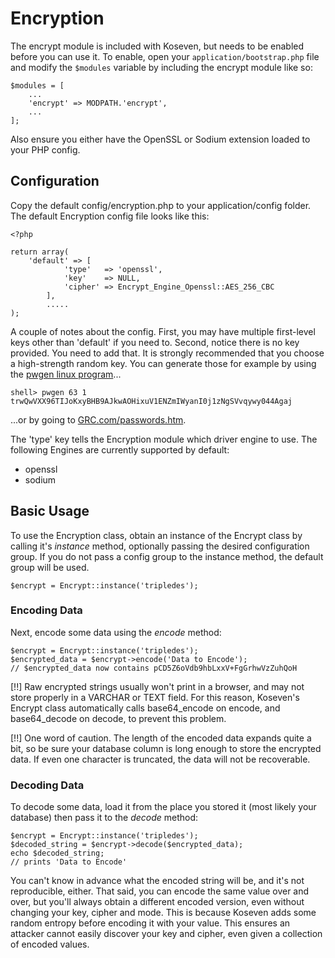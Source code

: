 # Encryption

The encrypt module is included with Koseven, but needs to be enabled before you can use it. To enable, open your
`application/bootstrap.php` file and modify the `$modules` variable by including the encrypt module like so:

    $modules = [
        ...
        'encrypt' => MODPATH.'encrypt',
        ...
    ];

Also ensure you either have the OpenSSL or Sodium extension loaded to your PHP config.

## Configuration
Copy the default config/encryption.php to your application/config folder.
The default Encryption config file looks like this:

    <?php

    return array(
        'default' => [
        		'type'	 => 'openssl',
        		'key'	 => NULL,
        		'cipher' => Encrypt_Engine_Openssl::AES_256_CBC
        	],
        	.....
    );


A couple of notes about the config.
First, you may have multiple first-level keys other than 'default' if you need to.
Second, notice there is no key provided. You need to add that.
It is strongly recommended that you choose a high-strength random key.
You can generate those for example by using the [pwgen linux program](http://linux.die.net/man/1/pwgen)...

    shell> pwgen 63 1
    trwQwVXX96TIJoKxyBHB9AJkwAOHixuV1ENZmIWyanI0j1zNgSVvqywy044Agaj

...or by going to [GRC.com/passwords.htm](https://www.grc.com/passwords.htm).

The 'type' key tells the Encryption module which driver engine to use.
The following Engines are currently supported by default:

- openssl
- sodium

## Basic Usage

To use the Encryption class, obtain an instance of the Encrypt class by calling it's *instance* method, optionally
passing the desired configuration group. If you do not pass a config group to the instance method, the default group
will be used.

    $encrypt = Encrypt::instance('tripledes');

### Encoding Data

Next, encode some data using the *encode* method:

    $encrypt = Encrypt::instance('tripledes');
    $encrypted_data = $encrypt->encode('Data to Encode');
    // $encrypted_data now contains pCD5Z6oVdb9hbLxxV+FgGrhwVzZuhQoH

[!!] Raw encrypted strings usually won't print in a browser, and may not store properly in a VARCHAR or TEXT field. For this reason, Koseven's Encrypt class automatically calls base64_encode on encode, and base64_decode on decode, to prevent this problem.

[!!] One word of caution. The length of the encoded data expands quite a bit, so be sure your database column is long enough to store the encrypted data. If even one character is truncated, the data will not be recoverable.

### Decoding Data

To decode some data, load it from the place you stored it (most likely your database) then pass it to the *decode* method:

    $encrypt = Encrypt::instance('tripledes');
    $decoded_string = $encrypt->decode($encrypted_data);
    echo $decoded_string;
    // prints 'Data to Encode'

You can't know in advance what the encoded string will be, and it's not reproducible, either.
That said, you can encode the same value over and over, but you'll always obtain a different encoded version,
even without changing your key, cipher and mode. This is because Koseven adds some random entropy before encoding it
with your value. This ensures an attacker cannot easily discover your key and cipher, even given a collection of encoded
values.
